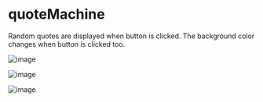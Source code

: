 # quoteMachine
Random quotes are displayed when button is clicked. 
The background color changes when button is clicked too.


![image](https://user-images.githubusercontent.com/48888775/118549466-8225f580-b729-11eb-813a-db5baf2986e9.png)

![image](https://user-images.githubusercontent.com/48888775/118550931-4e4bcf80-b72b-11eb-8290-af003ba53168.png)

![image](https://user-images.githubusercontent.com/48888775/118551128-8c48f380-b72b-11eb-8bea-9b54b3c6ee2b.png)








